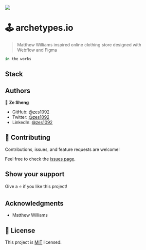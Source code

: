 ![](https://img.shields.io/badge/-zes1092-blueviolet) 

# 🕹 archetypes.io

>  Matthew Williams inspired online clothing store designed with Webflow and Figma
```haskell
in the works 
```
## Stack

## Authors

👤 **Ze Sheng**

- GitHub: [@zes1092](https://github.com/zes1092/)
- Twitter: [@zes1092](https://twitter.com/zes1092)
- LinkedIn: [@zes1092](https://www.linkedin.com/in/zes1092/)

## 🤝 Contributing

Contributions, issues, and feature requests are welcome!

Feel free to check the [issues page](../../issues/).

## Show your support

Give a ⭐️ if you like this project!

## Acknowledgments

- Matthew Williams

## 📝 License

This project is [MIT](./MIT.md) licensed.

